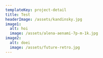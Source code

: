 ```yaml
---
templateKey: project-detail
title: Test
headerImage: /assets/kandinsky.jpg
image1:
  alt: hoi
  image: /assets/alena-aenami-7p-m-1k.jpg
image2:
  alt: doei
  image: /assets/future-retro.jpg
---
```


